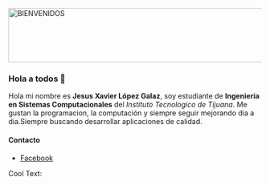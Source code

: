 <a href="https://cooltext.com"><img src="https://images.cooltext.com/5466471.png" width="868" height="108" alt="BIENVENIDOS" /></a>
<br />

### Hola a todos 👋

Hola mi nombre es **Jesus Xavier López Galaz**, soy estudiante de **Ingenieria en Sistemas Computacionales** del *Instituto Tecnologico de Tijuana*.
Me gustan la programacion, la computación y siempre seguir mejorando dia a dia.Siempre buscando desarrollar aplicaciones de calidad.

#### Contacto
- [Facebook](https://www.facebook.com/defro.galaz)	
<!--
**LopezJesus/LopezJesus** is a  _special_  repository because its `README.md` (this file) appears on your GitHub profile.

Here are some ideas to get you started:

- 🔭 I’m currently working on ...
- 🌱 I’m currently learning ...
- 👯 I’m looking to collaborate on ...
- 🤔 I’m looking for help with ...
- 💬 Ask me about ...
- 📫 How to reach me: ...
- 😄 Pronouns: ...
- ⚡ Fun fact: ...
-->

<a href="http://cooltext.com" target="_top"><img src="https://cooltext.com/images/ct_pixel.gif" width="80" height="15" alt="Cool Text: Logo and Graphics Generator" border="0" /></a>
